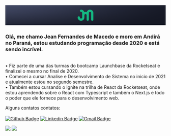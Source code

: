 <img src="./assets/banner.png" />

### Olá, me chamo Jean Fernandes de Macedo e moro em Andirá no Paraná, estou estudando programação desde 2020 e está sendo incrível.
<br />
• Fiz parte de uma das turmas do bootcamp Launchbase da Rocketseat e finalizei o mesmo no final de 2020. <br />
• Comecei a cursar Analise e Desenvolvimento de Sistema no inicio de 2021 e atualmente estou no segundo semestre. <br />
• Também estou cursando o Ignite na trilha de React da Rocketseat, onde estou aprendendo sobre o React com Typescript e também o Next.js e todo o poder que ele fornece para o desenvolvimento web.

Alguns contatos contatos:<br /><br />
[![Github Badge](https://img.shields.io/badge/-JFMacedo-%23181717?logo=github)](https://github.com/JFMacedo)
[![Linkedin Badge](https://img.shields.io/badge/-Jean%20Fernandes%20de%20Macedo-%230A66C2?logo=linkedin)](https://www.linkedin.com/in/jfmacedo91/) 
[![Gmail Badge](https://img.shields.io/badge/-jfmacedo91%40gmail.com-DDDDDD?logo=gmail)](mailto:jfmacedo91@gmail.com)

<a href="#"><img src="https://github-readme-stats.vercel.app/api?username=JFMacedo&show_icons=true&count_private=true&theme=material-palenight" height="160"></a>
<a href="#"><img src="https://github-readme-stats.vercel.app/api/top-langs/?username=JFMacedo&layout=compact&theme=material-palenight" height="160"></a>